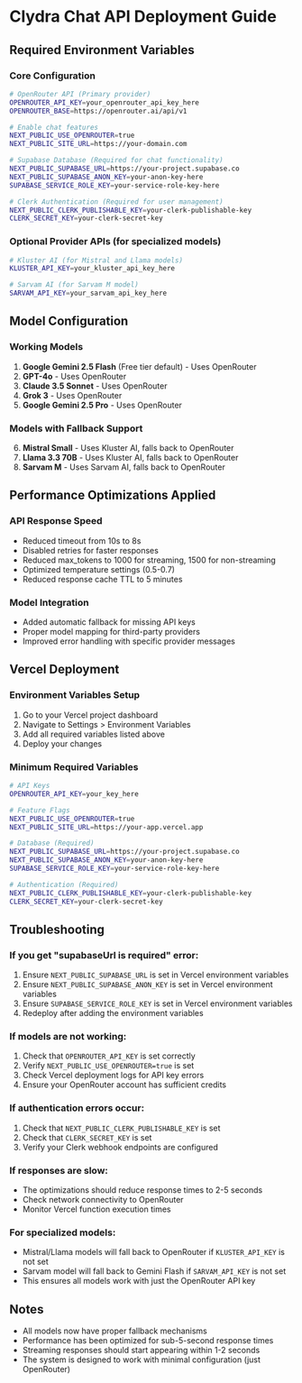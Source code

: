 # Clydra Chat API Deployment Guide

## Required Environment Variables

### Core Configuration
```bash
# OpenRouter API (Primary provider)
OPENROUTER_API_KEY=your_openrouter_api_key_here
OPENROUTER_BASE=https://openrouter.ai/api/v1

# Enable chat features
NEXT_PUBLIC_USE_OPENROUTER=true
NEXT_PUBLIC_SITE_URL=https://your-domain.com

# Supabase Database (Required for chat functionality)
NEXT_PUBLIC_SUPABASE_URL=https://your-project.supabase.co
NEXT_PUBLIC_SUPABASE_ANON_KEY=your-anon-key-here
SUPABASE_SERVICE_ROLE_KEY=your-service-role-key-here

# Clerk Authentication (Required for user management)
NEXT_PUBLIC_CLERK_PUBLISHABLE_KEY=your-clerk-publishable-key
CLERK_SECRET_KEY=your-clerk-secret-key
```

### Optional Provider APIs (for specialized models)
```bash
# Kluster AI (for Mistral and Llama models)
KLUSTER_API_KEY=your_kluster_api_key_here

# Sarvam AI (for Sarvam M model)
SARVAM_API_KEY=your_sarvam_api_key_here
```

## Model Configuration

### Working Models
1. **Google Gemini 2.5 Flash** (Free tier default) - Uses OpenRouter
2. **GPT-4o** - Uses OpenRouter
3. **Claude 3.5 Sonnet** - Uses OpenRouter
4. **Grok 3** - Uses OpenRouter
5. **Google Gemini 2.5 Pro** - Uses OpenRouter

### Models with Fallback Support
6. **Mistral Small** - Uses Kluster AI, falls back to OpenRouter
7. **Llama 3.3 70B** - Uses Kluster AI, falls back to OpenRouter
8. **Sarvam M** - Uses Sarvam AI, falls back to OpenRouter

## Performance Optimizations Applied

### API Response Speed
- Reduced timeout from 10s to 8s
- Disabled retries for faster responses
- Reduced max_tokens to 1000 for streaming, 1500 for non-streaming
- Optimized temperature settings (0.5-0.7)
- Reduced response cache TTL to 5 minutes

### Model Integration
- Added automatic fallback for missing API keys
- Proper model mapping for third-party providers
- Improved error handling with specific provider messages

## Vercel Deployment

### Environment Variables Setup
1. Go to your Vercel project dashboard
2. Navigate to Settings > Environment Variables
3. Add all required variables listed above
4. Deploy your changes

### Minimum Required Variables
```bash
# API Keys
OPENROUTER_API_KEY=your_key_here

# Feature Flags
NEXT_PUBLIC_USE_OPENROUTER=true
NEXT_PUBLIC_SITE_URL=https://your-app.vercel.app

# Database (Required)
NEXT_PUBLIC_SUPABASE_URL=https://your-project.supabase.co
NEXT_PUBLIC_SUPABASE_ANON_KEY=your-anon-key-here
SUPABASE_SERVICE_ROLE_KEY=your-service-role-key-here

# Authentication (Required)
NEXT_PUBLIC_CLERK_PUBLISHABLE_KEY=your-clerk-publishable-key
CLERK_SECRET_KEY=your-clerk-secret-key
```

## Troubleshooting

### If you get "supabaseUrl is required" error:
1. Ensure `NEXT_PUBLIC_SUPABASE_URL` is set in Vercel environment variables
2. Ensure `NEXT_PUBLIC_SUPABASE_ANON_KEY` is set in Vercel environment variables  
3. Ensure `SUPABASE_SERVICE_ROLE_KEY` is set in Vercel environment variables
4. Redeploy after adding the environment variables

### If models are not working:
1. Check that `OPENROUTER_API_KEY` is set correctly
2. Verify `NEXT_PUBLIC_USE_OPENROUTER=true` is set
3. Check Vercel deployment logs for API key errors
4. Ensure your OpenRouter account has sufficient credits

### If authentication errors occur:
1. Check that `NEXT_PUBLIC_CLERK_PUBLISHABLE_KEY` is set
2. Check that `CLERK_SECRET_KEY` is set
3. Verify your Clerk webhook endpoints are configured

### If responses are slow:
- The optimizations should reduce response times to 2-5 seconds
- Check network connectivity to OpenRouter
- Monitor Vercel function execution times

### For specialized models:
- Mistral/Llama models will fall back to OpenRouter if `KLUSTER_API_KEY` is not set
- Sarvam model will fall back to Gemini Flash if `SARVAM_API_KEY` is not set
- This ensures all models work with just the OpenRouter API key

## Notes
- All models now have proper fallback mechanisms
- Performance has been optimized for sub-5-second response times
- Streaming responses should start appearing within 1-2 seconds
- The system is designed to work with minimal configuration (just OpenRouter)